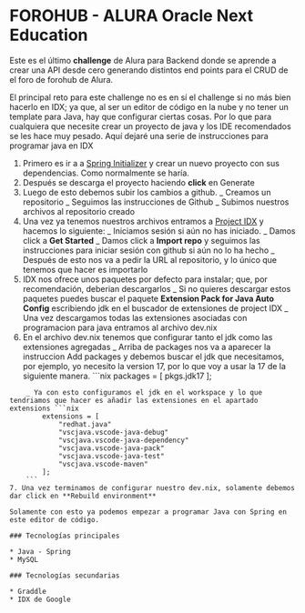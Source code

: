 # FOROHUB - ALURA Oracle Next Education

Este es el último **challenge** de Alura para Backend donde se aprende a crear una API desde cero generando distintos end points para el CRUD de el foro de forohub de Alura.

El principal reto para este challenge no es en sí el challenge si no más bien hacerlo en IDX; ya que, al ser un editor de código en la nube y no tener un template para Java, hay que configurar ciertas cosas. Por lo que para cualquiera que necesite crear un proyecto de java y los IDE recomendados se les hace muy pesado. Aquí dejaré una serie de instrucciones para programar java en IDX

1. Primero es ir a a [Spring Initializer](https://start.spring.io/) y crear un nuevo proyecto con sus dependencias. Como normalmente se haría.
2. Después se descarga el proyecto haciendo **click** en Generate
3. Luego de esto debemos subir los cambios a github.
    _ Creamos un repositorio
    _ Seguimos las instrucciones de Github
    _ Subimos nuestros archivos al repositorio creado
4. Una vez ya tenemos nuestros archivos entramos a [Project IDX](https://idx.google.com/) y hacemos lo siguiente:
    _ Iniciamos sesión si aún no has iniciado.
    _ Damos click a **Get Started**
    _ Damos click a **Import repo** y seguimos las instrucciones para iniciar sesión con github si aún no lo ha hecho
    _ Después de esto nos va a pedir la URL al repositorio, y lo único que tenemos que hacer es importarlo
5. IDX nos ofrece unos paquetes por defecto para instalar; que, por recomendación, deberian descargarlos
    _ Si no quieres descargar estos paquetes puedes buscar el paquete **Extension Pack for Java Auto Config** escribiendo jdk en el buscador de extensiones de project IDX
    _ Una vez descargamos todas las extensiones asociadas con programacion para java entramos al archivo dev.nix
6. En el archivo dev.nix tenemos que configurar tanto el jdk como las extensiones agregadas
    _ Arriba de packages nos va a aparecer la instruccion Add packages y debemos buscar el jdk que necesitamos, por ejemplo, yo necesito la version 17, por lo que voy a usar la 17 de la siguiente manera. ```nix
  packages = [
    pkgs.jdk17
  ];

```
    _ Ya con esto configuramos el jdk en el workspace y lo que tendriamos que hacer es añadir las extensiones en el apartado extensions ```nix
        extensions = [
            "redhat.java"
            "vscjava.vscode-java-debug"
            "vscjava.vscode-java-dependency"
            "vscjava.vscode-java-pack"
            "vscjava.vscode-java-test"
            "vscjava.vscode-maven"
        ];
    ```
7. Una vez terminamos de configurar nuestro dev.nix, solamente debemos dar click en **Rebuild environment**

Solamente con esto ya podemos empezar a programar Java con Spring en este editor de código.

### Tecnologías principales

* Java - Spring
* MySQL

### Tecnologías secundarias

* Graddle
* IDX de Google